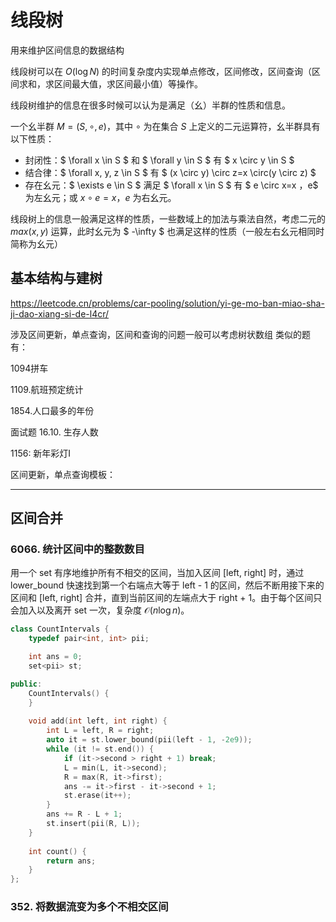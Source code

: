 # 线段树

用来维护区间信息的数据结构



线段树可以在 $O(\log N)$ 的时间复杂度内实现单点修改，区间修改，区间查询（区间求和，求区间最大值，求区间最小值）等操作。



线段树维护的信息在很多时候可以认为是满足（幺）半群的性质和信息。

一个幺半群 $M = (S,\circ,e)$，其中 $\circ$ 为在集合 $S$ 上定义的二元运算符，幺半群具有以下性质：

- 封闭性：$ \forall x \in S $ 和 $ \forall y \in S $ 有 $ x \circ y \in S $
- 结合律：$ \forall x, y, z \in S $ 有 $ (x \circ y) \circ z=x \circ(y \circ z) $
- 存在幺元：$ \exists e \in S $ 满足 $ \forall x \in S $ 有 $ e \circ x=x $，$e$ 为左幺元；或 $x\circ e = x$，$e$ 为右幺元。

线段树上的信息一般满足这样的性质，一些数域上的加法与乘法自然，考虑二元的 $max(x,y)$ 运算，此时幺元为 $ -\infty $ 也满足这样的性质（一般左右幺元相同时简称为幺元）







## 基本结构与建树









https://leetcode.cn/problems/car-pooling/solution/yi-ge-mo-ban-miao-sha-ji-dao-xiang-si-de-l4cr/

涉及区间更新，单点查询，区间和查询的问题一般可以考虑树状数组
类似的题有：

1094拼车

1109.航班预定统计

1854.人口最多的年份

面试题 16.10. 生存人数

1156: 新年彩灯Ⅰ

区间更新，单点查询模板：





---

## 区间合并

### 6066. 统计区间中的整数数目

用一个 set 有序地维护所有不相交的区间，当加入区间 [left, right] 时，通过 lower_bound 快速找到第一个右端点大等于 left - 1 的区间，然后不断用接下来的区间和 [left, right] 合并，直到当前区间的左端点大于 right + 1。由于每个区间只会加入以及离开 set 一次，复杂度 $\mathcal{O}(n \log n)$。

```C++
class CountIntervals {
    typedef pair<int, int> pii;

    int ans = 0;
    set<pii> st;

public:
    CountIntervals() {
    }
    
    void add(int left, int right) {
        int L = left, R = right;
        auto it = st.lower_bound(pii(left - 1, -2e9));
        while (it != st.end()) {
            if (it->second > right + 1) break;
            L = min(L, it->second);
            R = max(R, it->first);
            ans -= it->first - it->second + 1;
            st.erase(it++);
        }
        ans += R - L + 1;
        st.insert(pii(R, L));
    }
    
    int count() {
        return ans;
    }
};
```







### 352. 将数据流变为多个不相交区间

```c++
```





